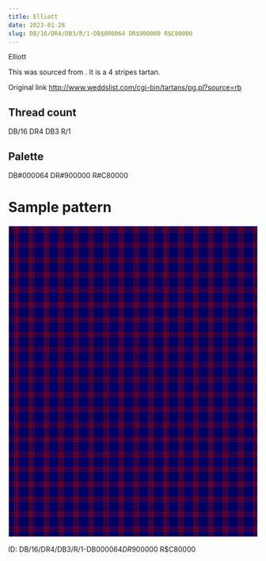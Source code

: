 ```yaml
---
title: Elliott
date: 2023-01-28
slug: DB/16/DR4/DB3/R/1-DB$000064 DR$900000 R$C80000
---
```

Elliott

This was sourced from <no value>.  It is a 4 stripes tartan.

Original link http://www.weddslist.com/cgi-bin/tartans/pg.pl?source=rb

## Thread count
DB/16 DR4 DB3 R/1

## Palette
DB#000064 DR#900000 R#C80000

# Sample pattern

![Tartan detail](tartan.png "DB/16 DR4 DB3 R/1 tartan")

ID: DB/16/DR4/DB3/R/1-DB$000064 DR$900000 R$C80000